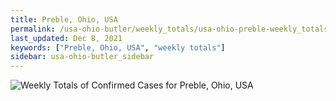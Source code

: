 ```yaml
---
title: Preble, Ohio, USA
permalink: /usa-ohio-butler/weekly_totals/usa-ohio-preble-weekly_totals.html
last_updated: Dec 8, 2021
keywords: ["Preble, Ohio, USA", "weekly totals"]
sidebar: usa-ohio-butler_sidebar
---
```


![Weekly Totals of Confirmed Cases for Preble, Ohio, USA](/covid_tracker/images/graphs/usa-ohio-preble-weekly_totals_graph.png)
